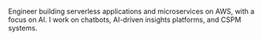 Engineer building serverless applications and microservices on AWS, with a focus on AI. I work on chatbots, AI-driven insights platforms, and CSPM systems.
